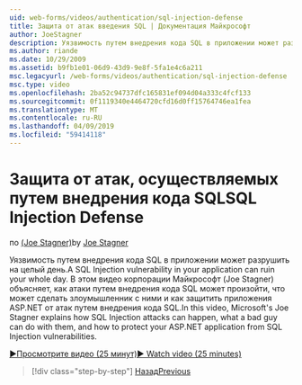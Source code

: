 ```yaml
---
uid: web-forms/videos/authentication/sql-injection-defense
title: Защита от атак введения SQL | Документация Майкрософт
author: JoeStagner
description: Уязвимость путем внедрения кода SQL в приложении может разрушить на целый день. В этом видеоролике корпорации Майкрософт (Joe Stagner) объясняет, как атаки путем внедрения кода SQL может happ...
ms.author: riande
ms.date: 10/29/2009
ms.assetid: b9fb1e01-06d9-43d9-9e8f-5fa1e4c6a211
msc.legacyurl: /web-forms/videos/authentication/sql-injection-defense
msc.type: video
ms.openlocfilehash: 2ba52c94737dfc165831ef094d04a333c4fcf133
ms.sourcegitcommit: 0f1119340e4464720cfd16d0ff15764746ea1fea
ms.translationtype: MT
ms.contentlocale: ru-RU
ms.lasthandoff: 04/09/2019
ms.locfileid: "59414118"
---
```

# <a name="sql-injection-defense"></a><span data-ttu-id="c4431-104">Защита от атак, осуществляемых путем внедрения кода SQL</span><span class="sxs-lookup"><span data-stu-id="c4431-104">SQL Injection Defense</span></span>

<span data-ttu-id="c4431-105">по [(Joe Stagner)](https://github.com/JoeStagner)</span><span class="sxs-lookup"><span data-stu-id="c4431-105">by [Joe Stagner](https://github.com/JoeStagner)</span></span>

<span data-ttu-id="c4431-106">Уязвимость путем внедрения кода SQL в приложении может разрушить на целый день.</span><span class="sxs-lookup"><span data-stu-id="c4431-106">A SQL Injection vulnerability in your application can ruin your whole day.</span></span> <span data-ttu-id="c4431-107">В этом видео корпорации Майкрософт (Joe Stagner) объясняет, как атаки путем внедрения кода SQL может произойти, что может сделать злоумышленник с ними и как защитить приложения ASP.NET от атак путем внедрения кода SQL.</span><span class="sxs-lookup"><span data-stu-id="c4431-107">In this video, Microsoft's Joe Stagner explains how SQL Injection attacks can happen, what a bad guy can do with them, and how to protect your ASP.NET application from SQL Injection vulnerabilities.</span></span>

[<span data-ttu-id="c4431-108">&#9654;Просмотрите видео (25 минут)</span><span class="sxs-lookup"><span data-stu-id="c4431-108">&#9654; Watch video (25 minutes)</span></span>](https://channel9.msdn.com/Blogs/ASP-NET-Site-Videos/sql-injection-defense)

> [!div class="step-by-step"]
> [<span data-ttu-id="c4431-109">Назад</span><span class="sxs-lookup"><span data-stu-id="c4431-109">Previous</span></span>](creating-inactive-users.md)

